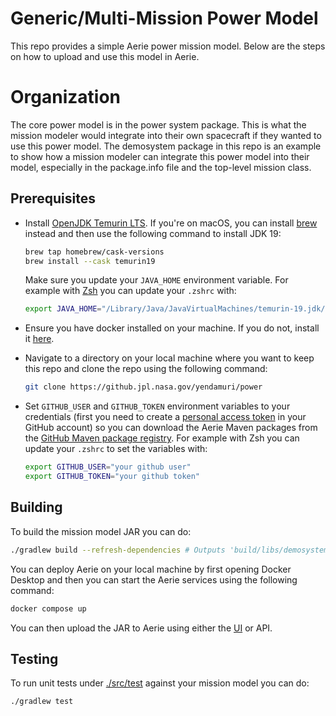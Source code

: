 # Generic/Multi-Mission Power Model

This repo provides a simple Aerie power mission model. Below are the steps on how to upload and use this model in Aerie.

# Organization

The core power model is in the power system package. This is what the mission modeler would integrate into their own spacecraft if they wanted to use this power model. The demosystem package in this repo is an example to show how a mission modeler can integrate this power model into their model, especially in the package.info file and the top-level mission class.

## Prerequisites

- Install [OpenJDK Temurin LTS](https://adoptium.net/temurin/releases/?version=19). If you're on macOS, you can install [brew](https://brew.sh/) instead and then use the following command to install JDK 19:

  ```sh
  brew tap homebrew/cask-versions
  brew install --cask temurin19
  ```

  Make sure you update your `JAVA_HOME` environment variable. For example with [Zsh](https://www.zsh.org/) you can update your `.zshrc` with:

  ```sh
  export JAVA_HOME="/Library/Java/JavaVirtualMachines/temurin-19.jdk/Contents/Home"
  ```

- Ensure you have docker installed on your machine. If you do not, install it [here](https://docs.docker.com/desktop/).

- Navigate to a directory on your local machine where you want to keep this repo and clone the repo using the following command:

  ```sh
  git clone https://github.jpl.nasa.gov/yendamuri/power
  ```

- Set `GITHUB_USER` and `GITHUB_TOKEN` environment variables to your credentials (first you need to create a [personal access token](https://docs.github.com/en/authentication/keeping-your-account-and-data-secure/managing-your-personal-access-tokens#creating-a-personal-access-token-classic) in your GitHub account) so you can download the Aerie Maven packages from the [GitHub Maven package registry](https://docs.github.com/en/packages/working-with-a-github-packages-registry/working-with-the-apache-maven-registry). For example with Zsh you can update your `.zshrc` to set the variables with:

  ```sh
  export GITHUB_USER="your github user"
  export GITHUB_TOKEN="your github token"
  ```

## Building

To build the mission model JAR you can do:

```sh
./gradlew build --refresh-dependencies # Outputs 'build/libs/demosystem.jar'
```

You can deploy Aerie on your local machine by first opening Docker Desktop and then you can start the Aerie services using the following command:

```sh
docker compose up
```

You can then upload the JAR to Aerie using either the [UI](http://localhost/) or API. 

## Testing

To run unit tests under [./src/test](./src/test) against your mission model you can do:

```sh
./gradlew test
```
